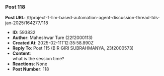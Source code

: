 ### Post 118
**Post URL**: /t/project-1-llm-based-automation-agent-discussion-thread-tds-jan-2025/164277/118
- **ID**: 593832
- **Author**: Maheshwar Ture (22f2000113)
- **Created At**: 2025-02-11T12:35:58.890Z
- **Reply To**: Post 115 (B R GIRI SUBRAHMANYA, 23f2000573)
- **Content**:  
  what is  the session time?
- **Reactions**: None
- **Post Number**: 118

